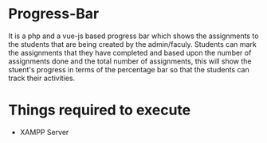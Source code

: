 # Progress-Bar

It is a php and a vue-js based progress bar which shows the assignments to the students that are being created by the admin/faculy. 
Students can mark the assignments that they have completed and based upon the number of assignments done and the total 
number of assignments, this will show the stuent's progress in terms of the percentage bar so that the students can track their activities.  

# Things required to execute 

* XAMPP Server

